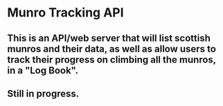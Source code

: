 # Munro Tracking API

## This is an API/web server that will list scottish munros and their data, as well as allow users to track their progress on climbing all the munros, in a "Log Book".

## Still in progress.